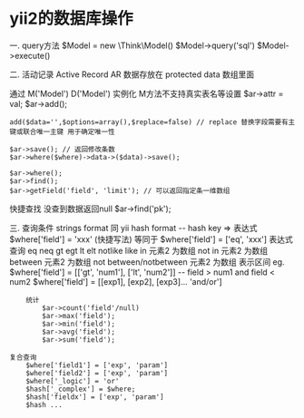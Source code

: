 yii2的数据库操作
=================
一. query方法
	$Model = new \Think\Model() 
	$Model->query('sql')
	$Model->execute()

二. 活动记录 Active Record
AR 数据存放在 protected data 数组里面

通过 M('Model') D('Model') 实例化 M方法不支持真实表名等设置
	$ar->attr = val;
	$ar->add();
	
	add($data='',$options=array(),$replace=false) // replace 替换字段需要有主键或联合唯一主键 用于确定唯一性

	$ar->save(); // 返回修改条数
	$ar->where($where)->data->($data)->save();

	$ar->where();
	$ar->find();
	$ar->getField('field', 'limit'); // 可以返回指定条一维数组

快捷查找
	没查到数据返回null
	$ar->find('pk');

三. 查询条件
	strings format 同 yii
	hash format -- hash key => 表达式
		$where['field'] = 'xxx' (快捷写法) 等同于 $where['field'] = ['eq', 'xxx']
		表达式查询
		eq
		neq
		gt
		egt
		lt
		elt
		notlike
		like
		in 元素2 为数组
		not in 元素2 为数组
		between 元素2 为数组
		not between/notbetween 元素2 为数组
			表示区间
			eg. $where['field'] = [['gt', 'num1'], ['lt', 'num2']] -- field > num1 and field < num2
			$where['field'] = [[exp1], [exp2], [exp3]... 'and/or']
		
		统计
			$ar->count('field'/null)
			$ar->max('field');
			$ar->min('field');
			$ar->avg('field');
			$ar->sum('field');

	复合查询
		$where['field1'] = ['exp', 'param']
		$where['field2'] = ['exp', 'param']
		$where['_logic'] = 'or'
		$hash['_complex'] = $where;
		$hash['fieldx'] = ['exp', 'param']
		$hash ...
